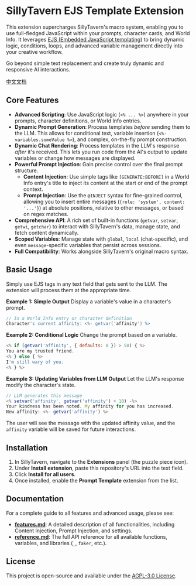 # SillyTavern EJS Template Extension

This extension supercharges SillyTavern's macro system, enabling you to use full-fledged JavaScript within your prompts, character cards, and World Info. It leverages [EJS (Embedded JavaScript templating)](https://ejs.co/) to bring dynamic logic, conditions, loops, and advanced variable management directly into your creative workflow.

Go beyond simple text replacement and create truly dynamic and responsive AI interactions.

[中文文档](README_CN.md)

## Core Features

- **Advanced Scripting**: Use JavaScript logic (`<% ... %>`) anywhere in your prompts, character definitions, or World Info entries.
- **Dynamic Prompt Generation**: Process templates *before* sending them to the LLM. This allows for conditional text, variable insertion (`<%- variables.someValue %>`), and complex, on-the-fly prompt construction.
- **Dynamic Chat Rendering**: Process templates in the LLM's response *after* it's received. This lets you run code from the AI's output to update variables or change how messages are displayed.
- **Powerful Prompt Injection**: Gain precise control over the final prompt structure.
    - **Content Injection**: Use simple tags like `[GENERATE:BEFORE]` in a World Info entry's title to inject its content at the start or end of the prompt context.
    - **Prompt Injection**: Use the `@INJECT` syntax for fine-grained control, allowing you to insert entire messages (`{role: 'system', content: '...'}`) at absolute positions, relative to other messages, or based on regex matches.
- **Comprehensive API**: A rich set of built-in functions (`getvar`, `setvar`, `getwi`, `getchar`) to interact with SillyTavern's data, manage state, and fetch content dynamically.
- **Scoped Variables**: Manage state with `global`, `local` (chat-specific), and even `message`-specific variables that persist across sessions.
- **Full Compatibility**: Works alongside SillyTavern's original macro syntax.

## Basic Usage

Simply use EJS tags in any text field that gets sent to the LLM. The extension will process them at the appropriate time.

**Example 1: Simple Output**
Display a variable's value in a character's prompt.

```javascript
// In a World Info entry or character definition
Character's current affinity: <%- getvar('affinity') %>
```

**Example 2: Conditional Logic**
Change the prompt based on a variable.

```javascript
<% if (getvar('affinity', { defaults: 0 }) > 50) { %>
You are my trusted friend.
<% } else { %>
I'm still wary of you.
<% } %>
```

**Example 3: Updating Variables from LLM Output**
Let the LLM's response modify the character's state.

```javascript
// LLM generates this message
<% setvar('affinity', getvar('affinity') + 10) -%>
Your kindness has been noted. My affinity for you has increased.
New affinity: <%- getvar('affinity') %>
```

The user will see the message with the updated affinity value, and the `affinity` variable will be saved for future interactions.

## Installation

1. In SillyTavern, navigate to the **Extensions** panel (the puzzle piece icon).
2. Under **Install extension**, paste this repository's URL into the text field.
3. Click **Install for all users**.
4. Once installed, enable the **Prompt Template** extension from the list.

## Documentation

For a complete guide to all features and advanced usage, please see:
- **[features.md](docs/features.md)**: A detailed description of all functionalities, including Content Injection, Prompt Injection, and settings.
- **[reference.md](docs/reference.md)**: The full API reference for all available functions, variables, and libraries (`_`, `faker`, etc.).

## License

This project is open-source and available under the [AGPL-3.0 License](LICENSE).